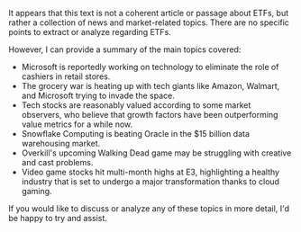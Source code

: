 It appears that this text is not a coherent article or passage about ETFs, but rather a collection of news and market-related topics. There are no specific points to extract or analyze regarding ETFs.

However, I can provide a summary of the main topics covered:

* Microsoft is reportedly working on technology to eliminate the role of cashiers in retail stores.
* The grocery war is heating up with tech giants like Amazon, Walmart, and Microsoft trying to invade the space.
* Tech stocks are reasonably valued according to some market observers, who believe that growth factors have been outperforming value metrics for a while now.
* Snowflake Computing is beating Oracle in the $15 billion data warehousing market.
* Overkill's upcoming Walking Dead game may be struggling with creative and cast problems.
* Video game stocks hit multi-month highs at E3, highlighting a healthy industry that is set to undergo a major transformation thanks to cloud gaming.

If you would like to discuss or analyze any of these topics in more detail, I'd be happy to try and assist.